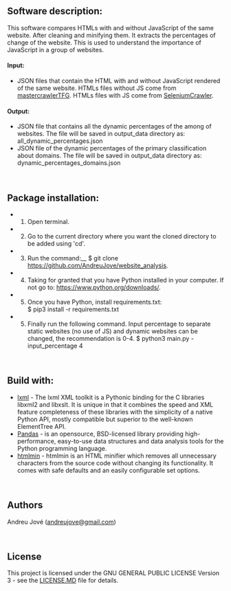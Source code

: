 
## Software description:
This software compares HTMLs with and without JavaScript of the same website. After cleaning and minifying them. It extracts the percentages of change of the website. This is used to understand the importance of JavaScript in a group of websites.

#### Input:
- JSON files that contain the HTML with and without JavaScript rendered of the same website. 
HTMLs files without JS come from [mastercrawlerTFG](https://github.com/AndreuJove/mastercrawlerTFG).
HTMLs files with JS come from [SeleniumCrawler](https://github.com/AndreuJove/seleniumCrawler).

#### Output:
- JSON file that contains all the dynamic percentages of the among of websites. The file will be saved in output_data directory as:
        all_dynamic_percentages.json
- JSON file of the dynamic percentages of the primary classification about domains. The file will be saved in output_data directory as:
        dynamic_percentages_domains.json
<br />


## Package installation:

- 1) Open terminal.
- 2) Go to the current directory where you want the cloned directory to be added using 'cd'.
- 3) Run the command:__
        $ git clone https://github.com/AndreuJove/website_analysis.
- 4) Taking for granted that you have Python installed in your computer. If not go to: https://www.python.org/downloads/.
- 5) Once you have Python, install requirements.txt:<br />
        $ pip3 install -r requirements.txt
- 5) Finally run the following command. Input percentage to separate static websites (no use of JS) and dynamic websites can be changed, the recommendation is 0-4.
        $ python3 main.py -input_percentage 4
<br />


## Build with:
- [lxml](https://lxml.de) - The lxml XML toolkit is a Pythonic binding for the C libraries libxml2 and libxslt. It is unique in that it combines the speed and XML feature completeness of these libraries with the simplicity of a native Python API, mostly compatible but superior to the well-known ElementTree API.
- [Pandas](https://pandas.pydata.org/docs/) - is an opensource, BSD-licensed library providing high-performance, easy-to-use data structures and data analysis tools for the Python programming language.
- [htmlmin](https://htmlmin.readthedocs.io/en/latest/) - htmlmin is an HTML minifier which removes all unnecessary characters from the source code without changing its functionality. It comes with safe defaults and an easily configurable set options. 


<br />


## Authors

Andreu Jové (andreujove@gmail.com)

<br />


## License

This project is licensed under the GNU GENERAL PUBLIC LICENSE Version 3 - see the [LICENSE.MD](https://github.com/AndreuJove/mastercrawlerTFG/blob/master/LICENSE.md) file for details.